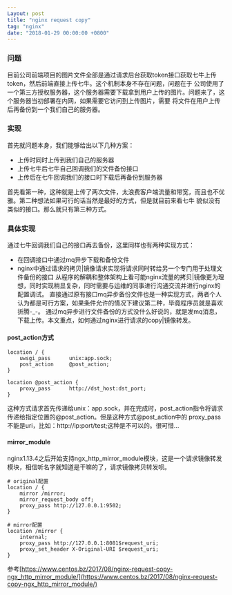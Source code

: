 ```yaml
---
Layout: post
title: "nginx request copy"
tag: "nginx"
date: "2018-01-29 00:00:00 +0800"
---
```


### 问题

目前公司前端项目的图片文件全部是通过请求后台获取token接口获取七牛上传token，然后前端直接上传七牛。这个机制本身不存在问题，问题在于
公司使用了一个第三方授权服务器，这个服务器需要下载拿到用户上传的图片。问题来了，这个服务器当初部署在内网，如果需要它访问到上传图片，需要
将文件在用户上传后再备份到一个我们自己的服务器。  

<!--more-->

### 实现  

首先就问题本身，我们能够给出以下几种方案：  

- 上传时同时上传到我们自己的服务器   
- 上传七牛后七牛自己回调我们的文件备份接口   
- 上传后在七牛回调我们的接口时下载后再备份到服务器     

 首先看第一种，这种就是上传了两次文件，太浪费客户端流量和带宽，而且也不优雅。第二种想法如果可行的话当然是最好的方式，但是就目前来看七牛
 貌似没有类似的接口。那么就只有第三种方式。

### 具体实现  

通过七牛回调我们自己的接口再去备份，这里同样也有两种实现方式：  

- 在回调接口中通过mq异步下载和备份文件  
- nginx中通过请求的拷贝|镜像请求实现将请求同时转给另一个专门用于处理文件备份的接口 
 从程序的解耦和整体架构上看可能nginx流量的拷贝|镜像更为理想，同时实现稍显复杂，同时需要与运维的同事进行沟通交流并进行nginx的配置调试。
 直接通过原有接口mq异步备份文件也是一种实现方式，两者个人认为都是可行方案，如果条件允许的情况下建议第二种，毕竟程序员就是喜欢折腾-_-。
 通过mq异步进行文件备份的方式没什么好说的，就是发mq消息，下载上传。本文重点，如何通过nginx进行请求的copy|镜像转发。  

#### post_action方式  

```
location / {
    uwsgi_pass      unix:app.sock;
    post_action     @post_action; 
}

location @post_action {
    proxy_pass      http://dst_host:dst_port; 
}
```
这种方式请求首先传递给unix：app.sock，并在完成时，post_action指令将请求传递给指定位置的@post_action。但是这种方式@post_action中的
proxy_pass不能是uri，比如：http://ip:port/test;这种是不可以的。很可惜...

#### mirror_module  

nginx1.13.4之后开始支持ngx_http_mirror_module模块，这是一个请求镜像转发模块，相信听名字就知道是干嘛的了，请求镜像拷贝转发呗。  

```
# original配置
location / {
    mirror /mirror;
    mirror_request_body off;
    proxy_pass http://127.0.0.1:9502;
}

# mirror配置
location /mirror {
    internal;
    proxy_pass http://127.0.0.1:8081$request_uri;
    proxy_set_header X-Original-URI $request_uri;
}
```

参考[https://www.centos.bz/2017/08/nginx-request-copy-ngx_http_mirror_module/](https://www.centos.bz/2017/08/nginx-request-copy-ngx_http_mirror_module/)
